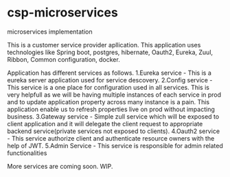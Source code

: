# csp-microservices
microservices implementation

This is a customer service provider apllication.
This application uses technologies like Spring boot, postgres, hibernate, Oauth2, Eureka, Zuul, Ribbon, Common configuration, docker.

Application has different services as follows.
1.Eureka service - This is a eureka server application used for service descovery.
2.Config service - This service is a one place for configuration used in all services. This is very helpfull as we will be having multiple instances of each service in prod and to                    update application property across many instance is a pain. This application enable us to refresh properties live on prod without impacting business.
3.Gateway service - Simple zull service which will be exposed to client application and it will delegate the client request to appropriate backend service(private services not                         exposed to clients).
4.Oauth2 service - This service authorize client and authenticate resource owners with the help of JWT.
5.Admin Service - This service is responsible for admin related functionalities

More services are coming soon. WIP.


